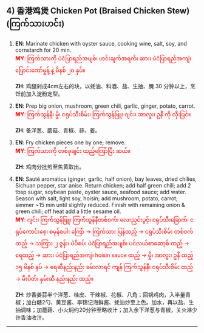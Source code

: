 ## 4) 香港鸡煲 Chicken Pot (Braised Chicken Stew) (ကြက်သားဟင်း)

1. **EN**: Marinate chicken with oyster sauce, cooking wine, salt, soy, and cornstarch for 20 min.  
<span style="color:red">   **MY**: ကြက်သားကို ပဲငံပြာရည်အပျစ်၊ ဟင်းချက်အရက်၊ ဆား၊ ပဲငံပြာရည်အကျဲ၊ ပြောင်းကော်မှုန့် နဲ့ မိနစ် ၂၀ နှပ်။  </span>

   **ZH**: 鸡腿剁成4cm左右的块，以蚝油、料酒、盐、生抽、腌 30 分钟以上，烹饪前加入淀粉定型。

2. **EN**: Prep big onion, mushroom, green chili, garlic, ginger, potato, carrot.  
<span style="color:red">   **MY**: ကြက်သွန်နီ၊ မှို၊ ငရုပ်သီးစိမ်း၊ ကြက်သွန်ဖြူ၊ ဂျင်း၊ အာလူး၊ ဥနီ ကို လှီးပြင်။  </span>

   **ZH**: 备洋葱、蘑菇、青椒、蒜、姜。

3. **EN**: Fry chicken pieces one by one; remove.  
<span style="color:red">   **MY**: ကြက်သားကို တစ်ခုချင်း ထည့်ကြော်ပြီး ဆယ်။  </span>

   **ZH**: 鸡肉分批煎至焦黄取出。

4. **EN**: Sauté aromatics (ginger, garlic, half onion), bay leaves, dried chilies, Sichuan pepper, star anise. Return chicken; add half green chili; add 2 tbsp sugar, soybean paste, oyster sauce, seafood sauce; add water. Season with salt, light soy, hoisin; add mushroom, potato, carrot; simmer ~15 min until slightly reduced. Finish with remaining onion & green chili; off heat add a little sesame oil.  
<span style="color:red">   **MY**: ဂျင်း၊ ကြက်သွန်ဖြူ၊ ကြက်သွန်နီတစ်ဝက်၊ လေးညှင်းပွင့်၊ ငရုပ်သီးခြောက်၊ ငရုပ်ကောင်းစေ့၊ စမုန်စပါး ကြော် → ကြက်သား ပြန်ထည့် → ငရုပ်သီးစိမ်း တစ်ဝက် ထည့် → သကြား ၂ ဇွန်း၊ ပဲပိစပ်၊ ပဲငံပြာရည်အပျစ်၊ ပင်လယ်စာဆော့စ် ထည့် → ရေထည့် → ဆား၊ ပဲငံပြာရည်အကျဲ၊ hoisin sauce ထည့် → မှို၊ အာလူး၊ ဥနီ ထည့် ၁၅ မိနစ် နပ် → ရေဆီနည်းနည်း ခမ်းလာရင် ကျန် ကြက်သွန်နီ၊ ငရုပ်သီးစိမ်း ထည့် → မီးပိတ်၊ နှမ်းဆီ နည်းနည်း ထည့်။  </span>

   **ZH**: 炒香姜蒜半个洋葱、桂皮、干辣椒、花椒、八角；回锅鸡肉，入半量青椒；加白糖2勺、黄豆酱、李锦记海鲜酱、蚝油炒至上色。加水，再以盐、生抽调味；加蘑菇、小火焖约20分钟至略收汁；加入余下洋葱与青椒，关火淋少许香油收汁。

---

<a id="r5"></a>
